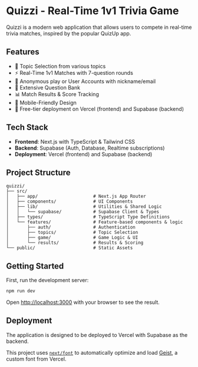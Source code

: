 # Quizzi - Real-Time 1v1 Trivia Game

Quizzi is a modern web application that allows users to compete in real-time trivia matches, inspired by the popular QuizUp app.

## Features

- 🎯 Topic Selection from various topics
- ⚡ Real-Time 1v1 Matches with 7-question rounds
- 👤 Anonymous play or User Accounts with nickname/email
- 📝 Extensive Question Bank
- 📊 Match Results & Score Tracking
- 📱 Mobile-Friendly Design
- 🚀 Free-tier deployment on Vercel (frontend) and Supabase (backend)

## Tech Stack

- **Frontend**: Next.js with TypeScript & Tailwind CSS
- **Backend**: Supabase (Auth, Database, Realtime subscriptions)
- **Deployment**: Vercel (frontend) and Supabase (backend)

## Project Structure

```
quizzi/
├── src/
│   ├── app/                     # Next.js App Router
│   ├── components/              # UI Components
│   ├── lib/                     # Utilities & Shared Logic
│   │   └── supabase/            # Supabase Client & Types
│   ├── types/                   # TypeScript Type Definitions
│   └── features/                # Feature-based components & logic
│       ├── auth/                # Authentication
│       ├── topics/              # Topic Selection
│       ├── game/                # Game Logic & UI
│       └── results/             # Results & Scoring
└── public/                      # Static Assets
```

## Getting Started

First, run the development server:

```bash
npm run dev
```

Open [http://localhost:3000](http://localhost:3000) with your browser to see the result.

## Deployment

The application is designed to be deployed to Vercel with Supabase as the backend.

This project uses [`next/font`](https://nextjs.org/docs/app/building-your-application/optimizing/fonts) to automatically optimize and load [Geist](https://vercel.com/font), a custom font from Vercel.
